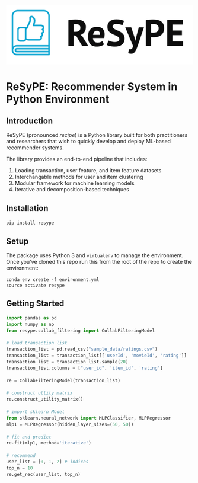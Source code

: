 ![logo](resype_logo.png)




# ReSyPE: Recommender System in Python Environment

## Introduction
ReSyPE (pronounced *recipe*) is a Python library built for both practitioners and researchers that wish to quickly develop and deploy ML-based recommender systems.

The library provides an end-to-end pipeline that includes:

1. Loading transaction, user feature, and item feature datasets
2. Interchangable methods for user and item clustering
3. Modular framework for machine learning models
4. Iterative and decomposition-based techniques

## Installation

`pip install resype`

## Setup

The package uses Python 3 and `virtualenv` to manage the environment.  Once you've cloned this repo run this from the root of the repo to create the environment:

```
conda env create -f environment.yml
source activate resype
```

## Getting Started

```python
import pandas as pd
import numpy as np
from resype.collab_filtering import CollabFilteringModel

# load transaction list
transaction_list = pd.read_csv("sample_data/ratings.csv")
transaction_list = transaction_list[['userId', 'movieId', 'rating']]
transaction_list = transaction_list.sample(20)
transaction_list.columns = ["user_id", 'item_id', 'rating']

re = CollabFilteringModel(transaction_list)

# construct utlity matrix
re.construct_utility_matrix()

# import sklearn Model
from sklearn.neural_network import MLPClassifier, MLPRegressor
mlp1 = MLPRegressor(hidden_layer_sizes=(50, 50))

# fit and predict
re.fit(mlp1, method='iterative')

# recommend
user_list = [0, 1, 2] # indices
top_n = 10
re.get_rec(user_list, top_n)
```
